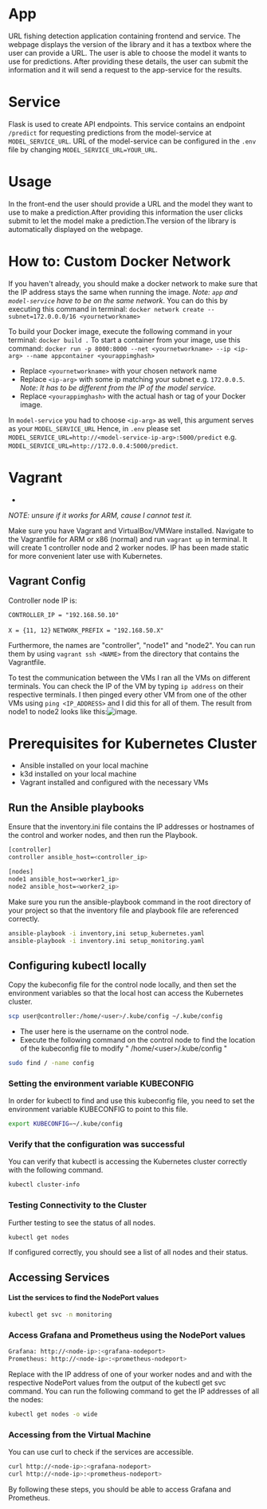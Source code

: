 # App

URL fishing detection application containing frontend and service. The webpage displays the version of the library and it has a textbox where the user can provide a URL. The user is able to choose the model it wants to use for predictions. After providing these details, the user can submit the information and it will send a request to the app-service for the results.

# Service

Flask is used to create API endpoints. This service contains an endpoint `/predict` for requesting predictions from the model-service at `MODEL_SERVICE_URL`. URL of the model-service can be configured in the `.env` file by changing `MODEL_SERVICE_URL=YOUR_URL`.

# Usage

In the front-end the user should provide a URL and the model they want to use to make a prediction.After providing this information the user clicks submit to let the model make a prediction.The version of the library is automatically displayed on the webpage.

# How to: Custom Docker Network

If you haven't already, you should make a docker network to make sure that the IP address stays the same when running the image. *Note: `app` and `model-service` have to be on the same network*. You can do this by executing this command in terminal: `docker network create --subnet=172.0.0.0/16 <yournetworkname>`

To build your Docker image, execute the following command in your terminal: `docker build .` To start a container from your image, use this command: `docker run -p 8000:8000 --net <yournetworkname> --ip <ip-arg> --name appcontainer <yourappimghash>`

* Replace `<yournetworkname>` with your chosen network name
* Replace `<ip-arg>` with some ip matching your subnet e.g. `172.0.0.5`. *Note: It has to be different from the IP of the model service.*
* Replace `<yourappimghash>` with the actual hash or tag of your Docker image.

In `model-service` you had to choose `<ip-arg>` as well, this argument serves as your `MODEL_SERVICE_URL` Hence, in `.env` please set `MODEL_SERVICE_URL=http://<model-service-ip-arg>:5000/predict` e.g. `MODEL_SERVICE_URL=http://172.0.0.4:5000/predict`.

# Vagrant

*

*NOTE: unsure if it works for ARM, cause I cannot test it.*

Make sure you have Vagrant and VirtualBox/VMWare installed. Navigate to the Vagrantfile for ARM or x86 (normal) and run `vagrant up` in terminal. It will create 1 controller node and 2 worker nodes. IP has been made static for more convenient later use with Kubernetes.

## Vagrant Config

Controller node IP is:

`CONTROLLER_IP = "192.168.50.10"`

`X = {11, 12}` `NETWORK_PREFIX = "192.168.50.X"`

Furthermore, the names are "controller", "node1" and "node2". You can run them by using `vagrant ssh <NAME>` from the directory that contains the Vagrantfile.

To test the communication between the VMs I ran all the VMs on different terminals. You can check the IP of the VM by typing `ip address` on their respective terminals. I then pinged every other VM from one of the other VMs using `ping <IP_ADDRESS>` and I did this for all of them. The result from node1 to node2 looks like this:![image](https://github.com/remla2024-team14/app/assets/72865119/e8be97a1-d1cc-4311-91da-37469c3874a3).

# Prerequisites for Kubernetes Cluster

- Ansible installed on your local machine
- k3d installed on your local machine
- Vagrant installed and configured with the necessary VMs

## Run the Ansible playbooks

Ensure that the inventory.ini file contains the IP addresses or hostnames of the control and worker nodes, and then run the Playbook.

```bash
[controller]
controller ansible_host=<controller_ip>

[nodes]
node1 ansible_host=<worker1_ip>
node2 ansible_host=<worker2_ip>
```

Make sure you run the ansible-playbook command in the root directory of your project so that the inventory file and playbook file are referenced correctly.

```bash
ansible-playbook -i inventory,ini setup_kubernetes.yaml
ansible-playbook -i inventory.ini setup_monitoring.yaml
```

## Configuring kubectl locally

Copy the kubeconfig file for the control node locally, and then set the environment variables so that the local host can access the Kubernetes cluster.

```bash
scp user@controller:/home/<user>/.kube/config ~/.kube/config
```

- The user here is the username on the control node.
- Execute the following command on the control node to find the location of the kubeconfig file to modify " /home/\<user>/.kube/config "

```bash
sudo find / -name config
```

### Setting the environment variable KUBECONFIG

In order for kubectl to find and use this kubeconfig file, you need to set the environment variable KUBECONFIG to point to this file.

```bash
export KUBECONFIG=~/.kube/config
```

### Verify that the configuration was successful

You can verify that kubectl is accessing the Kubernetes cluster correctly with the following command.

```bash
kubectl cluster-info
```

### Testing Connectivity to the Cluster

Further testing to see the status of all nodes.

```bash
kubectl get nodes
```

If configured correctly, you should see a list of all nodes and their status.

## Accessing Services

#### List the services to find the NodePort values

```bash
kubectl get svc -n monitoring
```

### Access Grafana and Prometheus using the NodePort values

```bash
Grafana: http://<node-ip>:<grafana-nodeport>
Prometheus: http://<node-ip>:<prometheus-nodeport>
```

Replace <node-ip> with the IP address of one of your worker nodes and <grafana-nodeport> and <prometheus-nodeport> with the respective NodePort values from the output of the kubectl get svc command.
You can run the following command to get the IP addresses of all the nodes:

```bash
kubectl get nodes -o wide
```

### Accessing from the Virtual Machine

You can use curl to check if the services are accessible.

```bash
curl http://<node-ip>:<grafana-nodeport>
curl http://<node-ip>:<prometheus-nodeport>
```

By following these steps, you should be able to access Grafana and Prometheus.
